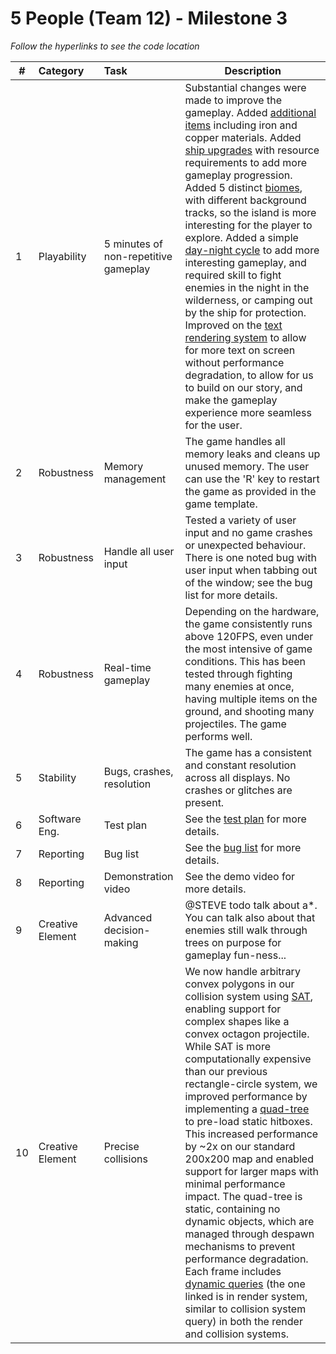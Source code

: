 # 5 People (Team 12) - Milestone 3

_Follow the hyperlinks to see the code location_

| #   | Category         | Task                                 | Description                                                                                                                                                                                                                                                                                                                                                                                                                                                                                                                                                                                                                                                                                                                                                     |
| --- | :--------------- | :----------------------------------- | --------------------------------------------------------------------------------------------------------------------------------------------------------------------------------------------------------------------------------------------------------------------------------------------------------------------------------------------------------------------------------------------------------------------------------------------------------------------------------------------------------------------------------------------------------------------------------------------------------------------------------------------------------------------------------------------------------------------------------------------------------------- |
| 1   | Playability      | 5 minutes of non-repetitive gameplay | Substantial changes were made to improve the gameplay. Added [additional items](https://github.students.cs.ubc.ca/CPSC427-2024W-T2/team-12/blob/0981b404891b276896fd11ea5cb4078a0a7f624e/src/ui_system.cpp#L436C1-L487C2) including iron and copper materials. Added [ship upgrades](LINK) with resource requirements to add more gameplay progression. Added 5 distinct [biomes](https://github.students.cs.ubc.ca/CPSC427-2024W-T2/team-12/blob/0981b404891b276896fd11ea5cb4078a0a7f624e/src/map/generate.cpp#L241C1-L296C2), with different background tracks, so the island is more interesting for the player to explore. Added a simple [day-night cycle](https://github.students.cs.ubc.ca/CPSC427-2024W-T2/team-12/blob/0981b404891b276896fd11ea5cb4078a0a7f624e/shaders/vignette.fs.glsl#L45C1-L63C2) to add more interesting gameplay, and required skill to fight enemies in the night in the wilderness, or camping out by the ship for protection. Improved on the [text rendering system](https://github.students.cs.ubc.ca/CPSC427-2024W-T2/team-12/blob/0981b404891b276896fd11ea5cb4078a0a7f624e/src/render_system.cpp#L210C1-L261C1) to allow for more text on screen without performance degradation, to allow for us to build on our story, and make the gameplay experience more seamless for the user. |
| 2   | Robustness       | Memory management                    | The game handles all memory leaks and cleans up unused memory. The user can use the 'R' key to restart the game as provided in the game template.                                                                                                                                                                                                                                                                                                                                                                                                                                                                                                                                                                                                               |
| 3   | Robustness       | Handle all user input                | Tested a variety of user input and no game crashes or unexpected behaviour. There is one noted bug with user input when tabbing out of the window; see the bug list for more details.                                                                                                                                                                                                                                                                                                                                                                                                                                                                                                                                                                           |
| 4   | Robustness       | Real-time gameplay                   | Depending on the hardware, the game consistently runs above 120FPS, even under the most intensive of game conditions. This has been tested through fighting many enemies at once, having multiple items on the ground, and shooting many projectiles. The game performs well.                                                                                                                                                                                                                                                                                                                                                                                                                                                                                   |
| 5   | Stability        | Bugs, crashes, resolution            | The game has a consistent and constant resolution across all displays. No crashes or glitches are present.                                                                                                                                                                                                                                                                                                                                                                                                                                                                                                                                                                                                                                                      |
| 6   | Software Eng.    | Test plan                            | See the [test plan](doc/test-plan.md) for more details.                                                                                                                                                                                                                                                                                                                                                                                                                                                                                                                                                                                                                                                                                                         |
| 7   | Reporting        | Bug list                             | See the [bug list](doc/bug-report.csv) for more details.                                                                                                                                                                                                                                                                                                                                                                                                                                                                                                                                                                                                                                                                                                        |
| 8   | Reporting        | Demonstration video                  | See the demo video for more details.                                                                                                                                                                                                                                                                                                                                                                                                                                                                                                                                                                                                                                                                                                                            |
| 9   | Creative Element | Advanced decision-making             | @STEVE todo talk about a\*. You can talk also about that enemies still walk through trees on purpose for gameplay fun-ness...                                                                                                                                                                                                                                                                                                                                                                                                                                                                                                                                                                                                                                   |
| 10  | Creative Element | Precise collisions                   | We now handle arbitrary convex polygons in our collision system using [SAT](https://github.students.cs.ubc.ca/CPSC427-2024W-T2/team-12/blob/26cacffde29181f4e9d91d10e6f0f089c168091d/src/collision/hitbox.cpp#L8), enabling support for complex shapes like a convex octagon projectile. While SAT is more computationally expensive than our previous rectangle-circle system, we improved performance by implementing a [quad-tree](https://github.students.cs.ubc.ca/CPSC427-2024W-T2/team-12/blob/26cacffde29181f4e9d91d10e6f0f089c168091d/src/quadtree/quadtree.hpp#L9) to pre-load static hitboxes. This increased performance by ~2x on our standard 200x200 map and enabled support for larger maps with minimal performance impact. The quad-tree is static, containing no dynamic objects, which are managed through despawn mechanisms to prevent performance degradation. Each frame includes [dynamic queries](https://github.students.cs.ubc.ca/CPSC427-2024W-T2/team-12/blob/26cacffde29181f4e9d91d10e6f0f089c168091d/src/render_system.cpp#L730) (the one linked is in render system, similar to collision system query) in both the render and collision systems.                                                                                                                                                                                                                                                                                                                                                                                                                                                                                                      |
